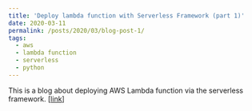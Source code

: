 ```yaml
---
title: 'Deploy lambda function with Serverless Framework (part 1)'
date: 2020-03-11
permalink: /posts/2020/03/blog-post-1/
tags:
  - aws
  - lambda function
  - serverless
  - python
---
```


This is a blog about deploying AWS Lambda function via the serverless framework. [[link](https://medium.com/@xiangshiyin/deploy-lambda-function-with-serverless-framework-ae5179647985)]
